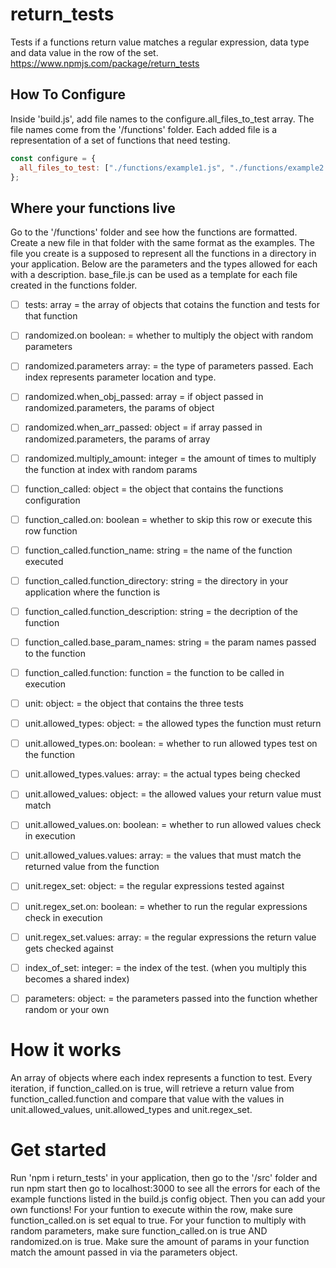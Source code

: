 # return_tests

Tests if a functions return value matches a regular expression, data type and data value in the row of the set. https://www.npmjs.com/package/return_tests

## How To Configure

Inside 'build.js', add file names to the configure.all_files_to_test array. The file names come from the '/functions' folder. Each added file is a representation of a set of functions that need testing.

```js
const configure = {
  all_files_to_test: ["./functions/example1.js", "./functions/example2.js"],
};
```

## Where your functions live

Go to the '/functions' folder and see how the functions are formatted. Create a new file in that folder with the same format as the examples. The file you create is a supposed to represent all the functions in a directory in your application. Below are the parameters and the types allowed for each with a description. base_file.js can be used as a template for each file created in the functions folder.

- [ ] tests: array = the array of objects that cotains the function and tests for that function

- [ ] randomized.on boolean: = whether to multiply the object with random parameters

- [ ] randomized.parameters array: = the type of parameters passed. Each index represents parameter location and type.

- [ ] randomized.when_obj_passed: array = if object passed in randomized.parameters, the params of object

- [ ] randomized.when_arr_passed: object = if array passed in randomized.parameters, the params of array

- [ ] randomized.multiply_amount: integer = the amount of times to multiply the function at index with random params

- [ ] function_called: object = the object that contains the functions configuration

- [ ] function_called.on: boolean = whether to skip this row or execute this row function

- [ ] function_called.function_name: string = the name of the function executed

- [ ] function_called.function_directory: string = the directory in your application where the function is

- [ ] function_called.function_description: string = the decription of the function

- [ ] function_called.base_param_names: string = the param names passed to the function

- [ ] function_called.function: function = the function to be called in execution

- [ ] unit: object: = the object that contains the three tests

- [ ] unit.allowed_types: object: = the allowed types the function must return

- [ ] unit.allowed_types.on: boolean: = whether to run allowed types test on the function

- [ ] unit.allowed_types.values: array: = the actual types being checked

- [ ] unit.allowed_values: object: = the allowed values your return value must match

- [ ] unit.allowed_values.on: boolean: = whether to run allowed values check in execution

- [ ] unit.allowed_values.values: array: = the values that must match the returned value from the function

- [ ] unit.regex_set: object: = the regular expressions tested against

- [ ] unit.regex_set.on: boolean: = whether to run the regular expressions check in execution

- [ ] unit.regex_set.values: array: = the regular expressions the return value gets checked against

- [ ] index_of_set: integer: = the index of the test. (when you multiply this becomes a shared index)

- [ ] parameters: object: = the parameters passed into the function whether random or your own

# How it works

An array of objects where each index represents a function to test. Every iteration, if function_called.on is true, will retrieve a return value from function_called.function and compare that value with the values in unit.allowed_values, unit.allowed_types and unit.regex_set.

# Get started

Run 'npm i return_tests' in your application, then go to the '/src' folder and run npm start then go to localhost:3000 to see all the errors for each of the example functions listed in the build.js config object. Then you can add your own functions! For your funtion to execute within the row, make sure function_called.on is set equal to true. For your function to multiply with random parameters, make sure function_called.on is true AND randomized.on is true. Make sure the amount of params in your function match the amount passed in via the parameters object.
